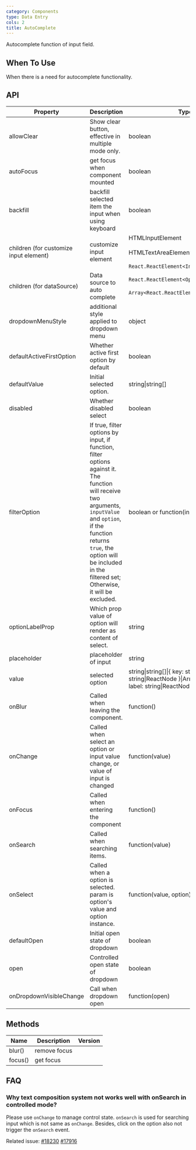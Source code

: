 ```yaml
---
category: Components
type: Data Entry
cols: 2
title: AutoComplete
---
```


Autocomplete function of input field.

## When To Use

When there is a need for autocomplete functionality.

## API

| Property | Description | Type | Default | Version |
| --- | --- | --- | --- | --- |
| allowClear | Show clear button, effective in multiple mode only. | boolean | false |  |
| autoFocus | get focus when component mounted | boolean | false |  |
| backfill | backfill selected item the input when using keyboard | boolean | false |  |
| children (for customize input element) | customize input element | HTMLInputElement <br /><br /> HTMLTextAreaElement <br /><br /> `React.ReactElement<InputProps>` | `<Input />` |  |
| children (for dataSource) | Data source to auto complete | `React.ReactElement<OptionProps>` <br /><br /> `Array<React.ReactElement<OptionProps>>` | - |  |
| dropdownMenuStyle | additional style applied to dropdown menu | object |  |  |
| defaultActiveFirstOption | Whether active first option by default | boolean | true |  |
| defaultValue | Initial selected option. | string\|string\[] | - |  |
| disabled | Whether disabled select | boolean | false |  |
| filterOption | If true, filter options by input, if function, filter options against it. The function will receive two arguments, `inputValue` and `option`, if the function returns `true`, the option will be included in the filtered set; Otherwise, it will be excluded. | boolean or function(inputValue, option) | true |  |
| optionLabelProp | Which prop value of option will render as content of select. | string | `children` |  |
| placeholder | placeholder of input | string | - |  |
| value | selected option | string\|string\[]\|{ key: string, label: string\|ReactNode }\|Array&lt;{ key: string, label: string\|ReactNode }> | - |  |
| onBlur | Called when leaving the component. | function() | - | 3.6.5 |
| onChange | Called when select an option or input value change, or value of input is changed | function(value) | - |  |
| onFocus | Called when entering the component | function() | - | 3.6.5 |
| onSearch | Called when searching items. | function(value) | - |  |
| onSelect | Called when a option is selected. param is option's value and option instance. | function(value, option) | - |  |
| defaultOpen | Initial open state of dropdown | boolean | - | 3.9.3 |
| open | Controlled open state of dropdown | boolean | - | 3.9.3 |
| onDropdownVisibleChange | Call when dropdown open | function(open) | - | 3.9.3 |

## Methods

| Name    | Description  | Version |
| ------- | ------------ | ------- |
| blur()  | remove focus |         |
| focus() | get focus    |         |

## FAQ

### Why text composition system not works well with onSearch in controlled mode?

Please use `onChange` to manage control state. `onSearch` is used for searching input which is not same as `onChange`. Besides, click on the option also not trigger the `onSearch` event.

Related issue: [#18230](https://github.com/ant-design/ant-design/issues/18230) [#17916](https://github.com/ant-design/ant-design/issues/17916)
